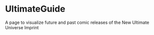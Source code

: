 # UltimateGuide
A page to visualize future and past comic releases of the New Ultimate Universe Imprint
